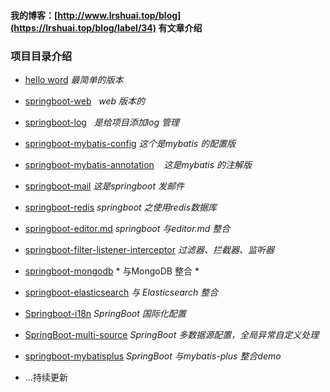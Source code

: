 #### 我的博客：[http://www.lrshuai.top/blog](https://lrshuai.top/blog/label/34) 有文章介绍
### 项目目录介绍
- [hello word](https://lrshuai.top/atc/show/34)    *最简单的版本*
- [springboot-web](https://lrshuai.top/atc/show/36)     *web 版本的*
- [springboot-log](https://lrshuai.top/atc/show/39)     *是给项目添加log 管理*
- [springboot-mybatis-config](https://lrshuai.top/atc/show/40)    *这个是mybatis 的配置版*
- [springboot-mybatis-annotation](https://lrshuai.top/atc/show/40)    *这是mybatis 的注解版*
- [springboot-mail](https://lrshuai.top/atc/show/41) *这是springboot 发邮件*
- [springboot-redis](https://lrshuai.top/atc/show/42) *springboot 之使用redis数据库*
- [springboot-editor.md](https://github.com/rstyro/spring-boot/tree/master/springboot-editor.md) *springboot 与editor.md 整合*
- [springboot-filter-listener-interceptor](https://lrshuai.top/atc/show/46) *过滤器、拦截器、监听器*
- [springboot-mongodb](https://lrshuai.top/atc/show/76) * 与MongoDB 整合 *
- [springboot-elasticsearch](https://lrshuai.top/atc/show/89) *与 Elasticsearch 整合*
- [Springboot-i18n](http://lrshuai.top/atc/show/125) *SpringBoot 国际化配置*
- [SpringBoot-multi-source](https://github.com/rstyro/spring-boot/tree/master/SpringBoot-multi-source) *SpringBoot 多数据源配置，全局异常自定义处理*
- [springboot-mybatisplus](https://github.com/rstyro/spring-boot/tree/master/springboot-mybatisplus) *SpringBoot 与mybatis-plus 整合demo*


- ...持续更新
